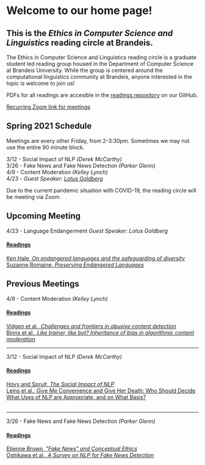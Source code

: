 # Welcome to our home page!
## This is the *Ethics in Computer Science and Linguistics* reading circle at Brandeis.  
The Ethics in Computer Science and Linguistics reading circle is a graduate student led reading group housed in the Department of Computer Science at Brandeis University. While the group is centered around the computational linguistics community at Brandeis, anyone interested in the topic is welcome to join us!

PDFs for all readings are accesible in the [readings repository](https://github.com/ethicsatbrandeis/readings) on our GitHub.

[Recurring Zoom link for meetings](https://brandeis.zoom.us/j/92376328916)

## Spring 2021 Schedule
Meetings are every other Friday, from 2-3:30pm. Sometimes we may not use the entire 90 minute block. 

3/12 - Social Impact of NLP *(Derek McCarthy)* <br>
3/26 - Fake News and Fake News Detection *(Parker Glenn)* <br>
4/9 - Content Moderation *(Kelley Lynch)* <br>
4/23 - *Guest Speaker: [Lotus Goldberg](https://sites.google.com/a/brandeis.edu/lotusgoldberg/)*<br>

Due to the current pandemic situation with COVID-19, the reading circle will be meeting via Zoom.

## Upcoming Meeting

4/23 - Language Endangerment *Guest Speaker: Lotus Goldberg* <br>

#### [Readings](https://github.com/ethicsatbrandeis/readings/tree/master/language_endangerment)

[Ken Hale, *On endangered languages and the safeguarding of diversity*](https://github.com/ethicsatbrandeis/readings/blob/master/language_endangerment/1992_HaleEtAl1_EndangeredLanguages_Language_Text.pdf)<br>
[Suzanne Romaine, *Preserving Endangered Languages*](https://github.com/ethicsatbrandeis/readings/blob/master/language_endangerment/2007_Romaine_PreservingEndangeredLangs_LangAndLxCompass.pdf)<br>

## Previous Meetings

4/9 - Content Moderation *(Kelley Lynch)* <br>

#### [Readings](https://github.com/ethicsatbrandeis/readings/tree/master/content_moderation)

[Vidgen et al., *Challenges and frontiers in abusive content detection*](https://github.com/ethicsatbrandeis/readings/blob/master/content_moderation/challenges_and_frontiers_in_abusive_content_detection.pdf)<br>
[Binns et al., *Like trainer, like bot? Inheritance of bias in algorithmic content moderation*](https://github.com/ethicsatbrandeis/readings/blob/master/content_moderation/like_trainer_like_bot.pdf)<br>

---

3/12 - Social Impact of NLP *(Derek McCarthy)* <br>

#### [Readings](https://github.com/ethicsatbrandeis/readings/tree/master/social_impact)

[Hovy and Spruit, *The Social Impact of NLP*](https://github.com/ethicsatbrandeis/readings/blob/master/social_impact/social_impact_nlp.pdf) <br>
[Leins et al., Give Me Convenience and Give Her Death: Who Should Decide What Uses of NLP are Appropriate, and on What Basis?](https://github.com/ethicsatbrandeis/readings/blob/master/social_impact/appropriate_use_nlp.pdf) <br><br>

---

3/26 - Fake News and Fake News Detection *(Parker Glenn)* <br>

#### [Readings](https://github.com/ethicsatbrandeis/readings/tree/master/fake_news)

[Etienne Brown, *"Fake News" and Conceptual Ethics*](https://github.com/ethicsatbrandeis/readings/blob/master/fake_news/Fake_News_and_Conceptual_Ethics.pdf) <br>
[Oshikawa et al., *A Survey on NLP for Fake News Detection*](https://github.com/ethicsatbrandeis/readings/blob/master/fake_news/fake_news_detection.pdf)


